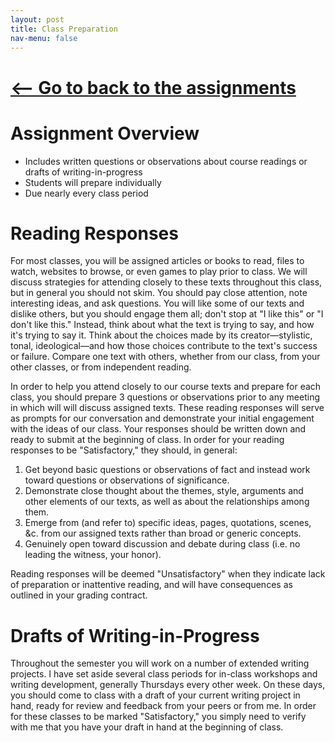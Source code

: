 ```yaml
---
layout: post
title: Class Preparation
nav-menu: false
---
```


# [\<—— Go to back to the assignments][1]

# Assignment Overview

+ Includes written questions or observations about course readings or drafts of writing-in-progress
+ Students will prepare individually
+ Due nearly every class period

# Reading Responses

For most classes, you will be assigned articles or books to read, files to watch, websites to browse, or even games to play prior to class. We will discuss strategies for attending closely to these texts throughout this class, but in general you should not skim. You should pay close attention, note interesting ideas, and ask questions. You will like some of our texts and dislike others, but you should engage them all; don't stop at "I like this" or "I don't like this." Instead, think about what the text is trying to say, and how it's trying to say it. Think about the choices made by its creator—stylistic, tonal, ideological—and how those choices contribute to the text's success or failure. Compare one text with others, whether from our class, from your other classes, or from independent reading.

In order to help you attend closely to our course texts and prepare for each class, you should prepare 3 questions or observations prior to any meeting in which will will discuss assigned texts. These reading responses will serve as prompts for our conversation and demonstrate your initial engagement with the ideas of our class. Your responses should be written down and ready to submit at the beginning of class. In order for your reading responses to be "Satisfactory," they should, in general:

1. Get beyond basic questions or observations of fact and instead work toward questions or observations of significance. 
2. Demonstrate close thought about the themes, style, arguments and other elements of our texts, as well as about the relationships among them. 
3. Emerge from (and refer to) specific ideas, pages, quotations, scenes, &c. from our assigned texts rather than broad or generic concepts.
4. Genuinely open toward discussion and debate during class (i.e. no leading the witness, your honor). 

Reading responses will be deemed "Unsatisfactory" when they indicate lack of preparation or inattentive reading, and will have consequences as outlined in your grading contract. 

# Drafts of Writing-in-Progress

Throughout the semester you will work on a number of extended writing projects. I have set aside several class periods for in-class workshops and writing development, generally Thursdays every other week. On these days, you should come to class with a draft of your current writing project in hand, ready for review and feedback from your peers or from me. In order for these classes to be marked "Satisfactory," you simply need to verify with me that you have your draft in hand at the beginning of class. 

[1]:	/assignments.html